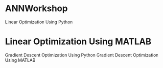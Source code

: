 # ANNWorkshop
Linear Optimization Using Python
# Linear Optimization Using MATLAB
Gradient Descent Optimization Using Python
Gradient Descent Optimization Using MATLAB
